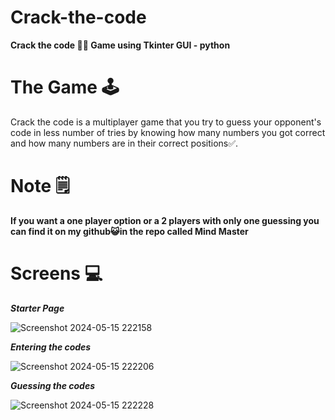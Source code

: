 # Crack-the-code
**Crack the code 🕵🏻 Game using Tkinter GUI - python**
# The Game 🕹️
Crack the code is a multiplayer game that you try to guess your opponent's code in less number of tries by knowing how many numbers you got correct and how many numbers are in their correct positions✅.

# Note 🗒 
**If you want a one player option or a 2 players with only one guessing you can find it on my github😺in the repo called Mind Master**

# Screens 💻

***Starter Page***

![Screenshot 2024-05-15 222158](https://github.com/Kidzantso/Crack-the-code/assets/116034195/c1429623-a8e4-4fa7-a6a1-56d19c3b5c0d)


***Entering the codes***

![Screenshot 2024-05-15 222206](https://github.com/Kidzantso/Crack-the-code/assets/116034195/3f12b2ba-4873-44c5-be38-3cd83d2725f7)



***Guessing the codes***

![Screenshot 2024-05-15 222228](https://github.com/Kidzantso/Crack-the-code/assets/116034195/e97fb965-7769-45a0-99fe-bc292968c3dd)
